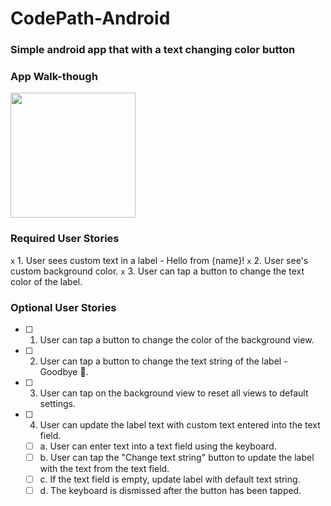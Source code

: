 # CodePath-Android


### Simple android app that with a text changing color button


### App Walk-though


<img src="YOUR_GIF_URL_HERE" width=200><br>


### Required User Stories
`x` 1. User sees custom text in a label - Hello from {name}!
`x` 2. User see's custom background color.
`x` 3. User can tap a button to change the text color of the label.

### Optional User Stories
- [ ] 1. User can tap a button to change the color of the background view.
- [ ] 2. User can tap a button to change the text string of the label - Goodbye 👋.
- [ ] 3. User can tap on the background view to reset all views to default settings.
- [ ] 4. User can update the label text with custom text entered into the text field.
   - [ ] a. User can enter text into a text field using the keyboard.
   - [ ] b. User can tap the "Change text string" button to update the label with the text from the text field.
   - [ ] c. If the text field is empty, update label with default text string.
   - [ ] d. The keyboard is dismissed after the button has been tapped.
